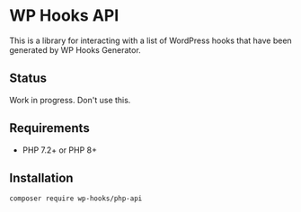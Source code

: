 # WP Hooks API

This is a library for interacting with a list of WordPress hooks that have been generated by WP Hooks Generator.

## Status

Work in progress. Don't use this.

## Requirements

* PHP 7.2+ or PHP 8+

## Installation

```shell
composer require wp-hooks/php-api
```

